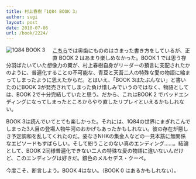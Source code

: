 ```yaml
---
title: 村上春樹『1Q84 BOOK 3』
author: sugi
layout: post
date: 2010-07-06
url: /book/2224/
---
```

<a href="http://www.amazon.co.jp/exec/obidos/ASIN/4103534257/chezsugi-22/ref=nosim/" name="amazletlink" target="_blank"><img src="http://i0.wp.com/ecx.images-amazon.com/images/I/41ffQULRlxL._SL160_.jpg?w=660" alt="1Q84 BOOK 3" class="alignleft" style="float: left; margin: 0 20px 20px 0;" data-recalc-dims="1" /></a>

[こちら][1]では奥歯にもののはさまった書き方をしているが、正直 BOOK 2 はあまり楽しめなかった。BOOK 1 では思う存分羽ばたいていた想像力の翼が、村上春樹自身がリーダーの預言に支配されたかのように、普遍化することの不可能な、青豆と天吾二人の特殊な愛の物語に縮まってしまったように思えたからだ。とはいえ、「BOOK 3はたぶんない」と書いたのにBOOK 3が発売されてしまった負け惜しみでいうのではなく、物語としては、BOOK 2で十分完結していたと思う。だから、これはBOOK 2 でバッドエンディングになってしまったところからやり直したリプレイといえるかもしれない。

BOOK 3は読んでいてとても楽しかった。それには、1Q84の世界にまぎれこんでしまった3人目の登場人物牛河のおかげもあったかもしれない。彼の存在が悪しき予定調和を乱してくれたのだ。姿なきNHKの集金人などの一見本筋に無関係なエピソードもすばらしい。そして紛うことのない真のエンディング......。結論として、BOOK 2同様普遍化できない二人の特殊な愛の物語に違いないんだけど、このエンディングは好きだ。銀色のメルセデス・クーペ。

今度こそ、断言しよう。BOOK 4はない。（BOOK 0 はあるかもしれない）。


 [1]: http://asharpminor.com/book/20090615.html